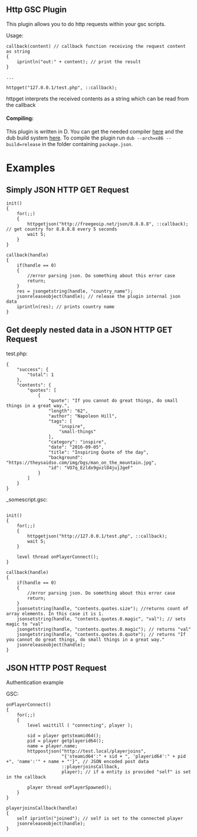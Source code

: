 ## Http GSC Plugin
This plugin allows you to do http requests within your gsc scripts.

Usage:
```
callback(content) // callback function receiving the request content as string
{
    iprintln("out:" + content); // print the result
}

...

httpget("127.0.0.1/test.php", ::callback);
```

httpget interprets the received contents as a string which can be read from the callback

#### Compiling:
This plugin is written in D. You can get the needed compiler [here](https://dlang.org/download.html) and the dub build system [here](https://code.dlang.org/download). To compile the plugin run `dub --arch=x86 --build=release` in the folder containing `package.json`.


# Examples
## Simply JSON HTTP GET Request

```
init()
{
	for(;;)
	{
		httpgetjson("http://freegeoip.net/json/8.8.8.8", ::callback); // get country for 8.8.8.8 every 5 seconds
		wait 5; 
	}	
}

callback(handle)
{
	if(handle == 0)
	{
		//error parsing json. Do something about this error case
		return;
	}
	res = jsongetstring(handle, "country_name");
	jsonreleaseobject(handle); // release the plugin internal json data
	iprintln(res); // prints country name
}                                                                 
```

## Get deeply nested data in a JSON HTTP GET Request

test.php:
```
{                                                                                         
    "success": {                                                                          
        "total": 1                                                                        
    },                                                                                    
    "contents": {                                                                         
        "quotes": [                                                                       
            {                                                                             
                "quote": "If you cannot do great things, do small things in a great way.",
                "length": "62",                                                           
                "author": "Napoleon Hill",                                                
                "tags": [                                                                 
                    "inspire",                                                            
                    "small-things"                                                        
                ],                                                                        
                "category": "inspire",                                                    
                "date": "2016-09-05",                                                     
                "title": "Inspiring Quote of the day",                                    
                "background": "https://theysaidso.com/img/bgs/man_on_the_mountain.jpg",   
                "id": "VO7q_Ezldx9gvzlO4jujJgeF"                                          
            }                                                                             
        ]                                                                                 
    }                                                                                     
}    
```

_somescript.gsc:
```

init()
{
	for(;;)
	{
		httpgetjson("http://127.0.0.1/test.php", ::callback);
		wait 5;
	}

	level thread onPlayerConnect();	
}

callback(handle)
{
	if(handle == 0)
	{
		//error parsing json. Do something about this error case
		return;
	}
	jsonsetstring(handle, "contents.quotes.size"); //returns count of array elements. In this case it is 1.
	jsonsetstring(handle, "contents.quotes.0.magic", "val"); // sets magic to "val"
	jsongetstring(handle, "contents.quotes.0.magic"); // returns "val"
	jsongetstring(handle, "contents.quotes.0.quote"); // returns "If you cannot do great things, do small things in a great way."
	jsonreleaseobject(handle);
}
```

## JSON HTTP POST Request

Authentication example

GSC:
```
onPlayerConnect()
{
	for(;;)
	{
		level waittill ( "connecting", player );
		
		sid = player getsteamid64();
		pid = player getplayerid64();
		name = player.name;
		httppostjson("http://test.local/playerjoins", 
					 "{'steamid64':" + sid + ", 'playerid64':" + pid +", 'name':'" + name + "'}", // JSON encoded post data
					 ::playerjoinsCallback,
					 player); // if a entity is provided "self" is set in the callback 
	
		player thread onPlayerSpawned();
	}
}

playerjoinsCallback(handle)
{
	self iprintln("joined"); // self is set to the connected player
	jsonreleaseobject(handle);
}
```


